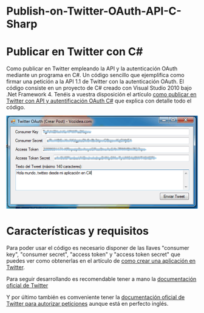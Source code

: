Publish-on-Twitter-OAuth-API-C-Sharp
====================================

Publicar en Twitter con C#
================================================

Como publicar en Twitter empleando la API y la autenticación OAuth mediante un programa en C#.
Un código sencillo que ejemplifica como firmar una petición a la API 1.1 de Twitter con la autenticación OAuth.
El código consiste en un proyecto de C# creado con Visual Studio 2010 bajo .Net Framework 4. Tenéis a vuestra disposición el artículo [como publicar en Twitter con API y autentificación OAuth C#](http://www.vozidea.com/publicar-en-twitter-con-api-oauth-c-sharp) que explica con detalle todo el código.


![Alt attribute text Here](Publicar-en-Twitter-API-OAuth-Csharp.png)

Características y requisitos
============================

Para poder usar el código es necesario disponer de las llaves "consumer key", "consumer secret", "access token" y "access token secret" que puedes ver como obtenerlas en el artículo de [como crear una aplicación en Twitter](http://www.vozidea.com/crear-una-aplicacion-en-twitter-para-usar-la-api).

Para seguir desarrollando es recomendable tener a mano la [documentación oficial de Twitter](https://dev.twitter.com/docs)

Y por último también es comveniente tener la [documentación oficial de Twitter para autorizar peticiones](https://dev.twitter.com/docs/auth/authorizing-request) aunque está en perfecto inglés.
